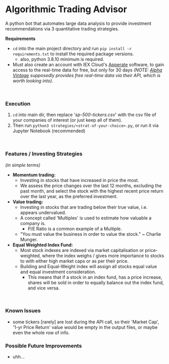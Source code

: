 # Algorithmic Trading Advisor
<!-- 3 simple python scripts that provides investment recommendations via the relative quantitative trading strategies. -->
A python bot that automates large data analysis to provide investment recommendations via 3 quantitative trading strategies.
<br/>

**Requirements**
- ``` cd ``` into the main project directory and run ```pip install -r requirements.txt``` to install the required package versions. 
    - also, python 3.8.10 minimum is required.
- Must also create an account with IEX Cloud's [Apperate](https://iexcloud.io/cloud-login#/register) software, to gain access to the real-time data for free, but only for 30 days *(NOTE: [Alpha Vintage](https://www.alphavantage.co/) supposedly provides free real-time data via their API, which is worth looking into)*. 
<br/>

### Execution
1. ```cd``` into main dir, then replace '*sp-500-tickers.csv*' with the csv file of your companies of interest (or just keep all of them).
2. Then run ```python3 strategies/<strat-of-your-choice>.py```, or run it via Jupyter Notebook (recommended)
<br/>

### Features / Investing Strategies 
*(in simple terms)*
- **Momentum trading:**
    - Investing in stocks that have increased in price the most. 
    - We assess the price changes over the last 12 months, excluding the past month, and select the stock with the highest recent price return over the last year, as the preferred investment.
- **Value trading:**
    - Investing in stocks that are trading below their true value, i.e. appears undervalued. 
    - A concept called 'Multiples' is used to estimate how valuable a company is.
        - P/E Ratio is a common example of a Multiple.  
    - "You must value the business in order to value the stock." ~ Charlie Munger.
- **Equal Weighted Index Fund:**
    - Most stock indexes are indexed via market capitalisation or price-weighted, where the index weighs / gives more importance to stocks to with either high market caps or as per their price. 
    - Building and Equal-Weight index will assign all stocks equal value and equal investment consideration. 
        - This means that if a stock in an index fund, has a price increase, shares will be sold in order to equally balance out the index fund, and vice versa. 

<br/>

### Known Issues
- some tickers [rarely] are lost during the API call, so their 'Market Cap', '1-yr Price Return' value would be empty in the output files, or maybe even the whole row of info.

### Possible Future Improvements
- uhh...